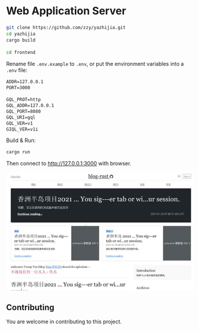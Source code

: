 # Web Application Server

``` Bash
git clone https://github.com/zzy/yazhijia.git
cd yazhijia
cargo build

cd frontend
```

Rename file `.env.example` to `.env`, or put the environment variables into a `.env` file:

```
ADDR=127.0.0.1
PORT=3000

GQL_PROT=http
GQL_ADDR=127.0.0.1
GQL_PORT=8080
GQL_URI=gql
GQL_VER=v1
GIQL_VER=v1i
```

Build & Run:

``` Bash
cargo run
```
Then connect to http://127.0.0.1:3000 with browser.

![Client Image](../screenshot/client.jpg)

## Contributing

You are welcome in contributing to this project.
